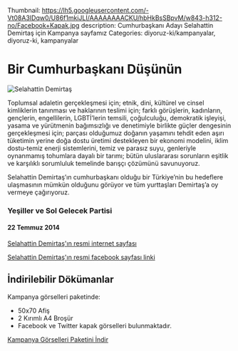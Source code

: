 Thumbnail: https://lh5.googleusercontent.com/-Vt08A3IDqw0/U86f1mkiJLI/AAAAAAAACKU/hbHkBsSBpvM/w843-h312-no/Facebook+Kapak.jpg
description: Cumhurbaşkanı Adayı Selahattin Demirtaş için Kampanya sayfamız
Categories: diyoruz-ki/kampanyalar, diyoruz-ki, kampanyalar


# Bir Cumhurbaşkanı Düşünün
![Selahattin Demirtaş](https://lh5.googleusercontent.com/-Vt08A3IDqw0/U86f1mkiJLI/AAAAAAAACKU/hbHkBsSBpvM/w843-h312-no/Facebook+Kapak.jpg)

Toplumsal adaletin gerçekleşmesi için; etnik, dini, kültürel ve cinsel kimliklerin tanınması ve haklarının teslimi için; farklı görüşlerin, kadınların, gençlerin, engellilerin, LGBTİ’lerin temsili, çoğulculuğu, demokratik işleyişi, yasama ve yürütmenin bağımsızlığı ve denetimiyle birlikte güçler dengesinin gerçekleşmesi için; parçası olduğumuz doğanın yaşamını tehdit eden aşırı tüketimin yerine doğa dostu üretimi destekleyen bir ekonomi modelini, iklim dostu-temiz enerji sistemlerini, temiz ve parasız suyu, genleriyle oynanmamış tohumlara dayalı bir tarımı; bütün uluslararası sorunların eşitlik ve karşılıklı sorumluluk temelinde barışçı çözümünü savunuyoruz. 


Selahattin Demirtaş’ın cumhurbaşkanı olduğu bir Türkiye’nin bu hedeflere ulaşmasının mümkün olduğunu görüyor ve tüm yurttaşları Demirtaş’a oy vermeye çağırıyoruz.

### Yeşiller ve Sol Gelecek Partisi

#### 22 Temmuz 2014

[Selahattin Demirtaş'ın resmi internet sayfası](http://selahattindemirtas.net/)

[Selahattin Demirtaş'ın resmi facebook sayfası linki](https://www.facebook.com/HDPdemirtas?fref=ts)

## İndirilebilir Dökümanlar

Kampanya görselleri paketinde:

- 50x70 Afiş
- 2 Kırımlı A4 Broşür
- Facebook ve Twitter kapak görselleri bulunmaktadır.

[   Kampanya Görselleri Paketini İndir](https://docs.google.com/uc?export=download&id=0B88KkSwAkgG1Wl93eFM0WWZrY3c "İndir")


